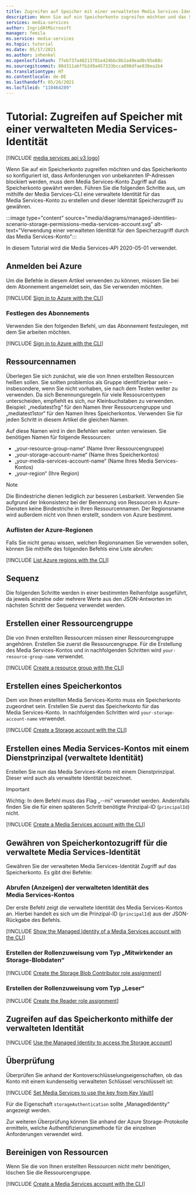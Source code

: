 ```yaml
---
title: Zugreifen auf Speicher mit einer verwalteten Media Services-Identität
description: Wenn Sie auf ein Speicherkonto zugreifen möchten und das Speicherkonto so konfiguriert ist, dass Anforderungen von unbekannten IP-Adressen blockiert werden, muss dem Media Services-Konto Zugriff auf das Speicherkonto gewährt werden. Führen Sie die folgenden Schritte aus, um mithilfe der Media Services-CLI eine verwaltete Identität für das Media Services-Konto zu erstellen und dieser Identität Speicherzugriff zu gewähren.
services: media-services
author: IngridAtMicrosoft
manager: femila
ms.service: media-services
ms.topic: tutorial
ms.date: 05/17/2021
ms.author: inhenkel
ms.openlocfilehash: 77eb737a48213701e424bbc8b1a49ead0c95e88c
ms.sourcegitcommit: 80d311abffb2d9a457333bcca898dfae830ea1b4
ms.translationtype: HT
ms.contentlocale: de-DE
ms.lasthandoff: 05/26/2021
ms.locfileid: "110464289"
---
```

# <a name="tutorial-access-storage-with-a-media-services-managed-identity"></a>Tutorial: Zugreifen auf Speicher mit einer verwalteten Media Services-Identität

[!INCLUDE [media services api v3 logo](./includes/v3-hr.md)]

Wenn Sie auf ein Speicherkonto zugreifen möchten und das Speicherkonto so konfiguriert ist, dass Anforderungen von unbekannten IP-Adressen blockiert werden, muss dem Media Services-Konto Zugriff auf das Speicherkonto gewährt werden. Führen Sie die folgenden Schritte aus, um mithilfe der Media Services-CLI eine verwaltete Identität für das Media Services-Konto zu erstellen und dieser Identität Speicherzugriff zu gewähren.

:::image type="content" source="media/diagrams/managed-identities-scenario-storage-permissions-media-services-account.svg" alt-text="Verwendung einer verwalteten Identität für den Speicherzugriff durch das Media Services-Konto":::

In diesem Tutorial wird die Media Services-API 2020-05-01 verwendet.

## <a name="sign-in-to-azure"></a>Anmelden bei Azure

Um die Befehle in diesem Artikel verwenden zu können, müssen Sie bei dem Abonnement angemeldet sein, das Sie verwenden möchten.

 [!INCLUDE [Sign in to Azure with the CLI](./includes/task-sign-in-azure-cli.md)]

### <a name="set-subscription"></a>Festlegen des Abonnements

Verwenden Sie den folgenden Befehl, um das Abonnement festzulegen, mit dem Sie arbeiten möchten.

[!INCLUDE [Sign in to Azure with the CLI](./includes/task-set-azure-subscription-cli.md)]

## <a name="resource-names"></a>Ressourcennamen

Überlegen Sie sich zunächst, wie die von Ihnen erstellten Ressourcen heißen sollen.  Sie sollten problemlos als Gruppe identifizierbar sein – insbesondere, wenn Sie nicht vorhaben, sie nach dem Testen weiter zu verwenden. Da sich Benennungsregeln für viele Ressourcentypen unterscheiden, empfiehlt es sich, nur Kleinbuchstaben zu verwenden. Beispiel: „mediatest1rg“ für den Namen Ihrer Ressourcengruppe und „mediatest1stor“ für den Namen Ihres Speicherkontos. Verwenden Sie für jeden Schritt in diesem Artikel die gleichen Namen.

Auf diese Namen wird in den Befehlen weiter unten verwiesen.  Sie benötigen Namen für folgende Ressourcen:

- „your-resource-group-name“ (Name Ihrer Ressourcengruppe)
- „your-storage-account-name“ (Name Ihres Speicherkontos)
- „your-media-services-account-name“ (Name Ihres Media Services-Kontos)
- „your-region“ (Ihre Region)

> [!NOTE]
> Die Bindestriche dienen lediglich zur besseren Lesbarkeit. Verwenden Sie aufgrund der Inkonsistenz bei der Benennung von Ressourcen in Azure-Diensten keine Bindestriche in Ihren Ressourcennamen.
> Der Regionsname wird außerdem nicht von Ihnen erstellt,  sondern von Azure bestimmt.

### <a name="list-azure-regions"></a>Auflisten der Azure-Regionen

Falls Sie nicht genau wissen, welchen Regionsnamen Sie verwenden sollen, können Sie mithilfe des folgenden Befehls eine Liste abrufen:

[!INCLUDE [List Azure regions with the CLI](./includes/task-list-azure-regions-cli.md)]

## <a name="sequence"></a>Sequenz

Die folgenden Schritte werden in einer bestimmten Reihenfolge ausgeführt, da jeweils einzelne oder mehrere Werte aus den JSON-Antworten im nächsten Schritt der Sequenz verwendet werden.

## <a name="create-a-resource-group"></a>Erstellen einer Ressourcengruppe

Die von Ihnen erstellten Ressourcen müssen einer Ressourcengruppe angehören. Erstellen Sie zuerst die Ressourcengruppe. Für die Erstellung des Media Services-Kontos und in nachfolgenden Schritten wird `your-resource-group-name` verwendet.

[!INCLUDE [Create a resource group with the CLI](./includes/task-create-resource-group-cli.md)]

## <a name="create-a-storage-account"></a>Erstellen eines Speicherkontos

Dem von Ihnen erstellten Media Services-Konto muss ein Speicherkonto zugeordnet sein. Erstellen Sie zuerst das Speicherkonto für das Media Services-Konto. In nachfolgenden Schritten wird `your-storage-account-name` verwendet.

[!INCLUDE [Create a Storage account with the CLI](./includes/task-create-storage-account-cli.md)]

## <a name="create-a-media-services-account-with-a-service-principal-managed-identity"></a>Erstellen eines Media Services-Kontos mit einem Dienstprinzipal (verwaltete Identität)

Erstellen Sie nun das Media Services-Konto mit einem Dienstprinzipal. Dieser wird auch als verwaltete Identität bezeichnet.

> [!IMPORTANT]
> Wichtig: In dem Befehl muss das Flag „--mi“ verwendet werden.  Andernfalls finden Sie die für einen späteren Schritt benötigte Prinzipal-ID (`principalId`) nicht.

[!INCLUDE [Create a Media Services account with the CLI](./includes/task-create-media-services-account-managed-identity-cli.md)]

## <a name="grant-the-media-services-managed-identity-access-to-the-storage-account"></a>Gewähren von Speicherkontozugriff für die verwaltete Media Services-Identität

Gewähren Sie der verwalteten Media Services-Identität Zugriff auf das Speicherkonto. Es gibt drei Befehle:

### <a name="get-show-the-managed-identity-of-the-media-services-account"></a>Abrufen (Anzeigen) der verwalteten Identität des Media Services-Kontos

Der erste Befehl zeigt die verwaltete Identität des Media Services-Kontos an. Hierbei handelt es sich um die Prinzipal-ID (`principalId`) aus der JSON-Rückgabe des Befehls.

[!INCLUDE [Show the Managed Identity of a Media Services account with the CLI](./includes/task-show-account-managed-identity-cli.md)]

### <a name="create-the-storage-blob-contributor-role-assignment"></a>Erstellen der Rollenzuweisung vom Typ „Mitwirkender an Storage-Blobdaten“

[!INCLUDE [Create the Storage Blob Contributor role assignment](./includes/task-create-storage-blob-contributor-role-cli.md)]

### <a name="create-the-reader-role-assignment"></a>Erstellen der Rollenzuweisung vom Typ „Leser“

[!INCLUDE [Create the Reader role assignment](./includes/task-create-reader-role-cli.md)]

## <a name="use-the-managed-identity-to-access-the-storage-account"></a>Zugreifen auf das Speicherkonto mithilfe der verwalteten Identität

[!INCLUDE [Use the Managed Identity to access the Storage account](./includes/task-set-storage-managed-identity-cli.md)]

## <a name="validation"></a>Überprüfung

Überprüfen Sie anhand der Kontoverschlüsselungseigenschaften, ob das Konto mit einem kundenseitig verwalteten Schlüssel verschlüsselt ist:

[!INCLUDE [Set Media Services to use the key from Key Vault](./includes/task-show-account-managed-identity-cli.md)]

Für die Eigenschaft `storageAuthentication` sollte „ManagedIdentity“ angezeigt werden.

Zur weiteren Überprüfung können Sie anhand der Azure Storage-Protokolle ermitteln, welche Authentifizierungsmethode für die einzelnen Anforderungen verwendet wird.

## <a name="clean-up-resources"></a>Bereinigen von Ressourcen

Wenn Sie die von Ihnen erstellten Ressourcen nicht mehr benötigen, löschen Sie die Ressourcengruppe.

[!INCLUDE [Create a Media Services account with the CLI](./includes/clean-up-resources-cli.md)]
